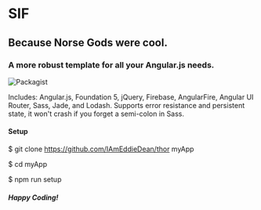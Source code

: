 # SIF
## Because Norse Gods were cool.

### A more robust template for all your Angular.js needs.
![Packagist](https://img.shields.io/badge/Angular-1.4.1-red.svg?style=flat-square)

Includes: Angular.js, Foundation 5, jQuery, Firebase, AngularFire, Angular UI Router, Sass, Jade, and Lodash.
Supports error resistance and persistent state, it won't crash if you forget a semi-colon in Sass.

#### Setup
$ git clone https://github.com/IAmEddieDean/thor myApp

$ cd myApp

$ npm run setup


##### Happy Coding!
